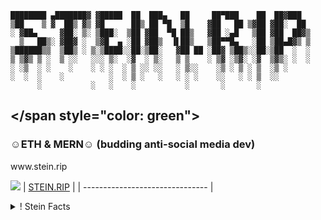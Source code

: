 ```
████████ ▄███████▓ ▓█████  ██  ███▄   ██     ██▀███    ██  ██▓███
▒██    ▒ ▓  ██▒ ▓▒ ▓█      ██▒ ██ ▀█  ▒█    ▓██   ██ ▒▓██ ▓██░  ██
░ ▓██▄     ▓██░ ▒░ ▒███░  ▒██ ▓██  ▀█ ██▒   ▓██ ░▄█   ▒██ ▓██  ██▓▒
  ▒   ██▒░ ▓██▓ ░  ▒▓█  ▄ ░██ ▓██▒  ▐▌██▒   ▒██▀▀█▄   ░██ ▒██▄█▓▒ ▒
▒██████▒▒  ▒██▒ ░ ▒░▒████░░██░▒██░   ▓██ ██ ░██▓ ▒██▒░░██░▒██  ░  ░
▒ ▒▓▒ ▒ ░  ▒ ░░   ░░░ ▒░  ░▓  ░ ▒░   ▒ ▒    ░ ▒▓ ░▒▓░ ░▓  ▒▓▒░ ░  ░
░ ░▒  ░ ░    ░    ░ ░ ░  ░ ▒ ░░ ░░   ░ ▒░░    ░▒ ░ ▒ ░ ▒  ░▒ ░
░  ░  ░    ░          ░  ░ ▒ ░   ░   ░ ░ ░    ░░   ░ ░ ▒  ░░
      ░           ░   ░    ░           ░       ░       ░
```

## </span style="color: green">

### ☺︎ETH & MERN☺︎ (budding anti-social media dev)

<span >
www.stein.rip

![](https://giphy.com/gifs/ugly-face-woman-gJuTwM3yuQ8f3rE8KV)
| [STEIN.RIP](https://www.stein.rip/) |
| ------------------------------- |
</span>

<details>
<summary>! Stein Facts</summary>
<ul>
<li>👩🏻‍🎤 true artist, the real kind.</li>
<li>👽 small body, large adhd.</li>
<li>🔪 cutting edges, never corners.</li>
<li>🧠 continuously learning, the hhhard way.</li>
<li>🐋 eerily optimistic despite knowing things.</li>
<li>📊 data enthusiast./li>
<li>🍿 snack fanatic.</li>
<li>🤷🏼‍♀️ begrudgingly entrepenurial.</li>
</ul>
</details>

